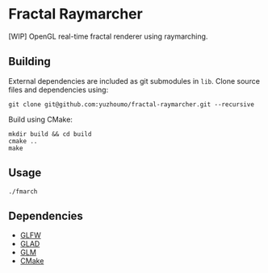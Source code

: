 # Fractal Raymarcher

[WIP] OpenGL real-time fractal renderer using raymarching.

## Building

External dependencies are included as git submodules in `lib`. Clone source
files and dependencies using:

```
git clone git@github.com:yuzhoumo/fractal-raymarcher.git --recursive
```

Build using CMake:

```
mkdir build && cd build
cmake ..
make
```

## Usage

```
./fmarch
```

## Dependencies

- [GLFW](https://github.com/glfw/glfw)
- [GLAD](https://github.com/Dav1dde/glad)
- [GLM](https://github.com/g-truc/glm)
- [CMake](http://www.cmake.org/)
